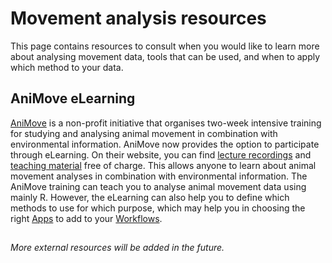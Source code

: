 # Movement analysis resources

This page contains resources to consult when you would like to learn more about analysing movement data, tools that can be used, and when to apply which method to your data.

## AniMove eLearning

[AniMove](https://animove.org/) is a non-profit initiative that organises two-week intensive training for studying and analysing animal movement in combination with environmental information. AniMove now provides the option to participate through eLearning. On their website, you can find [lecture recordings](https://animove.org/elearning/) and [teaching material](https://animove.org/elearning-downloads/) free of charge. This allows anyone to learn about animal movement analyses in combination with environmental information. The AniMove training can teach you to analyse animal movement data using mainly R. However, the eLearning can also help you to define which methods to use for which purpose, which may help you in choosing the right [Apps](https://www.moveapps.org/apps/browser) to add to your [Workflows](create_workflow.md).

##
##

*More external resources will be added in the future.*